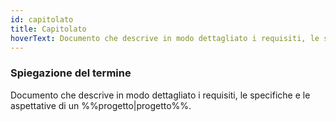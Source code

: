 ```yaml
---
id: capitolato
title: Capitolato
hoverText: Documento che descrive in modo dettagliato i requisiti, le specifiche e le aspettative di un progetto.
---
```


### Spiegazione del termine

Documento che descrive in modo dettagliato i requisiti, le specifiche e le aspettative di un %%progetto|progetto%%.
